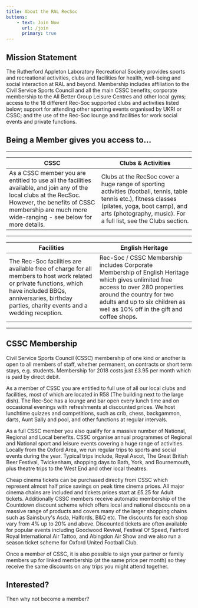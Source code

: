 ```yaml
---
title: About the RAL RecSoc
buttons:
    - text: Join Now
      url: /join
      primary: true
---
```


## Mission Statement

The Rutherford Appleton Laboratory Recreational Society provides sports and recreational activities, clubs and facilities for health, well-being and social interaction at RAL and beyond.  Membership includes affiliation to the Civil Service Sports Council and all the main CSSC benefits; corporate membership to the All Better Group Leisure Centres and other local gyms; access to the 18 different Rec-Soc supported clubs and activities listed below; support for attending other sporting events organised by UKRI or CSSC; and the use of the Rec-Soc lounge and facilities for work social events and private functions.

## Being a Member gives you access to...

---

CSSC | Clubs & Activities
--- | ---
As a CSSC member you are entitled to use all the facilities available, and join any of the local clubs at the RecSoc. However, the benefits of CSSC membership are much more wide-ranging - see below for more details. | Clubs at the RecSoc cover a huge range of sporting activities (football, tennis, table tennis etc.), fitness classes (pilates, yoga, boot camp), and arts (photography, music). For a full list, see the Clubs section.

---

Facilities | English Heritage
--- | ---
The Rec-Soc facilities are available free of charge for all members to host work related or private functions, which have included BBQs, anniversaries, birthday parties, charity events and a wedding reception.  | Rec-Soc / CSSC Membership includes Corporate Membership of English Heritage which gives unlimited free access to over 280 properties around the country for two adults and up to six children as well as 10% off in the gift and coffee shops.

---

## CSSC Membership

Civil Service Sports Council (CSSC) membership of one kind or another is open to all members of staff, whether permanent, on contracts or short term stays, e.g. students. Membership for 2018 costs just £3.95 per month which is paid by direct debit.

As a member of CSSC you are entitled to full use of all our local clubs and facilities, most of which are located in R58 (The building next to the large dish). The Rec-Soc has a lounge and bar open every lunch time and on occasional evenings with refreshments at discounted prices. We host lunchtime quizzes and competitions, such as crib, chess, backgammon, darts, Aunt Sally and pool, and other functions at regular intervals.

As a full CSSC member you also qualify for a massive number of National, Regional and Local benefits. CSSC organise annual programmes of Regional and National sport and leisure events covering a huge range of activities. Locally from the Oxford Area, we run regular trips to sports and social events during the year.  Typical trips include, Royal Ascot, The Great British Beer Festival, Twickenham, shopping days to Bath, York, and Bournemouth, plus theatre trips to the West End and other local theatres.

Cheap cinema tickets can be purchased directly from CSSC which represent almost half price savings on peak time cinema prices. All major cinema chains are included and tickets prices start at £5.25 for Adult tickets.  Additionally CSSC members receive automatic membership of the Countdown discount scheme which offers local and national discounts on a massive range of products and covers many of the larger shopping chains such as Sainsbury's Asda, Halfords, B&Q etc. The discounts for each shop vary from 4% up to 20% and above. Discounted tickets are often available for popular events including Goodwood Revival, Festival Of Speed, Fairford Royal International Air Tattoo, and Abingdon Air Show and we also run a season ticket scheme for Oxford United Football Club.

Once a member of CSSC, it is also possible to sign your partner or family members up for linked membership (at the same price per month) so they receive the same discounts on any trips you might attend together.

## Interested?

Then why not become a member?
